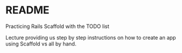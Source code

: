 # README

Practicing Rails Scaffold with the TODO list

Lecture providing us step by step instructions on how to create an app using Scaffold vs all by hand.

